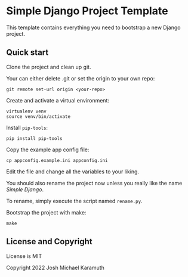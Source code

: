 # Simple Django Project Template

This template contains everything you need to bootstrap a new Django project.

## Quick start

Clone the project and clean up git.

Your can either delete .git or set the origin to your own repo:

```shell
git remote set-url origin <your-repo>
```

Create and activate a virtual environment:

```shell
virtualenv venv
source venv/bin/activate
```

Install `pip-tools`:

```shell
pip install pip-tools
```

Copy the example app config file:

```shell
cp appconfig.example.ini appconfig.ini
```

Edit the file and change all the variables to your liking.

You should also rename the project now unless you really
like the name *Simple Django*.

To rename, simply execute the script named `rename.py`.

Bootstrap the project with make:

```shell
make
```

## License and Copyright

License is MIT

Copyright 2022 Josh Michael Karamuth
